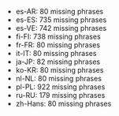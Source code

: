 - es-AR: 80 missing phrases
- es-ES: 735 missing phrases
- es-VE: 742 missing phrases
- fi-FI: 738 missing phrases
- fr-FR: 80 missing phrases
- it-IT: 80 missing phrases
- ja-JP: 82 missing phrases
- ko-KR: 80 missing phrases
- nl-NL: 80 missing phrases
- pl-PL: 922 missing phrases
- ru-RU: 179 missing phrases
- zh-Hans: 80 missing phrases
